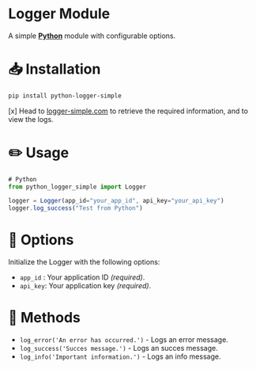 # Logger Module
A simple <a href="[https://nodejs.org/en](https://pypi.org/project/python-logger-simple/)" target="_blank"><strong>Python</strong></a> module with configurable options.

# 📥 Installation
```bash
pip install python-logger-simple
```

[x] Head to [logger-simple.com](https://logger-simple.com/) to retrieve the required information, and to view the logs.

# ✏️ Usage
```js
# Python
from python_logger_simple import Logger

logger = Logger(app_id="your_app_id", api_key="your_api_key")
logger.log_success("Test from Python")
```

# 📣 Options
Initialize the Logger with the following options:
- `app_id` : Your application ID *(required)*.
- `api_key`: Your application key *(required)*.

# 📜 Methods
- `log_error('An error has occurred.')` - Logs an error message.
- `log_success('Succes message.')` - Logs an succes message.
- `log_info('Important information.')` - Logs an info message.
